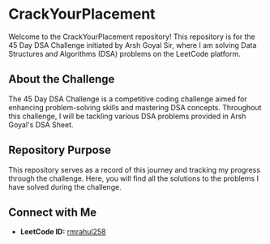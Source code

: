 # CrackYourPlacement

Welcome to the CrackYourPlacement repository! This repository is for the 45 Day DSA Challenge initiated by Arsh Goyal Sir, where I am solving Data Structures and Algorithms (DSA) problems on the LeetCode platform.

## About the Challenge

The 45 Day DSA Challenge is a competitive coding challenge aimed for enhancing problem-solving skills and mastering DSA concepts. Throughout this challenge, I will be tackling various DSA problems provided in Arsh Goyal's DSA Sheet.

## Repository Purpose

This repository serves as a record of this journey and tracking my progress through the challenge. Here, you will find all the solutions to the problems I have solved during the challenge.

## Connect with Me

- **LeetCode ID:** [rmrahul258](https://leetcode.com/u/rmrahul258/)
